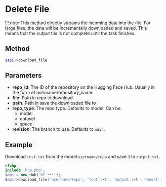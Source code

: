 # Delete File

!!! note
    This method directly streams the incoming data into the file. For large files, the data will be incrementally downloaded and saved. This means that the output file is not complete until the task finishes.

## Method

```php
$api->download_file
```

## Parameters

* **repo_id**: The ID of the repository on the Hugging Face Hub. Usually in the form of username/repository_name.
* **file**: Path in repo to download
* **path**: Path in save the downloaded file to
* **repo_type**: The repo type. Defaults to model. Can be:
  * model
  * dataset
  * space
* **revision**: The branch to use. Defaults to `main`.

## Example

Download `test.txt` from the model `username/repo` and save it to `output.txt`.

```php
<?php
include 'hub.php';
$api = new Hub('hf_***');
$api->download_file('username/repo', 'test.txt', 'output.txt', 'model');
```